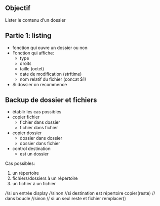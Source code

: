## Objectif
Lister le contenu d'un dossier

## Partie 1: listing
- fonction qui ouvre un dossier ou non
- Fonction qui affiche:
	- type
	- droits
	- taille (octet)
	- date de modification (strftime)
	- nom relatif du fichier (concat $1)
- Si dossier on recommence

## Backup de dossier et fichiers
- établir les cas possibles
- copier fichier
	- fichier dans dossier
	- fichier dans fichier
- copier dossier
 	- dossier dans dossier
 	- dossier dans fichier
- control destination
 	- est un dossier
 
 
 Cas possibles:
1. un répertoire
2. fichiers/dossiers à un répertoire
3. un fichier à un fichier

//si un entrée
	display
//sinon
	//si destination est répertoire
		copier(reste) // dans boucle
	//sinon
		// si un seul reste et fichier
		remplacer()

